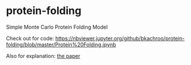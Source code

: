 # protein-folding
Simple Monte Carlo Protein Folding Model

Check out for code: https://nbviewer.jupyter.org/github/bkachroo/protein-folding/blob/master/Protein%20Folding.ipynb

Also for explanation: [the paper](Bhareth_Kachroo_proteins.pdf)
